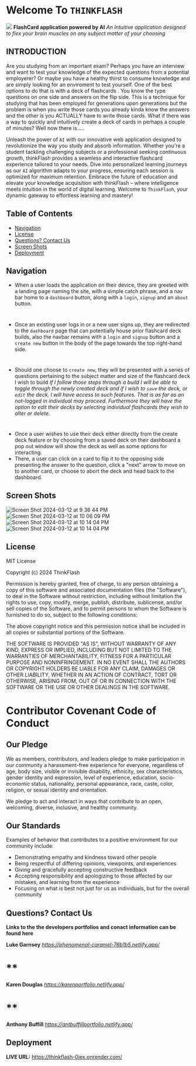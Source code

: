 # Welcome To `THINKFLASH`
![](https://img.shields.io/badge/javascript-MIT-blue)
**FlashCard application powered by AI**
*An Intuitive application designed to flex your brain muscles on any subject matter of your choosing*

## INTRODUCTION

Are you studying from an important exam?  Perhaps you have an interview and want to test your knowledge of the expected questions from a potential employerer?  Or maybe you have a healthy thirst to consume knowledge and are simply looking for an enviroment to test yourself.  One of the best options to do that is with a deck of flashcards .  You know the type questions on one side and answers on the flip side.  This is a technique for studying that has been employed for generations upon generations but the problem is when you write those cards you already kinda know the answers and the other is you ACTUALLY have to write those cards.  What if there was a way to quickly and intuitively create a deck of cards in perhaps a couple of minutes?  Well now there is.....

 Unleash the power of `AI` with our innovative web application designed to revolutionize the way you study and absorb information. Whether you're a student tackling challenging subjects or a professional seeking continuous growth, thinkFlash provides a seamless and interactive flashcard experience tailored to your needs. Dive into personalized learning journeys as our `AI` algorithm adapts to your progress, ensuring each session is optimized for maximum retention. Embrace the future of education and elevate your knowledge acquisition with thinkFlash – where intelligence meets intuition in the world of digital learning.  Welcome to `ThinkFlash`, your dynamic gateway to effortless learning and mastery!

 ## Table of Contents 

- [Navigation](#navigation)
- [License](#license)
- [Questions? Contact Us](#questions-contact-us)
- [Screen Shots](#screen-shots)
- [Deployment](#deployment)


 ## Navigation

 - When a user loads the application on their device, they are greeted with a landing page naming the site, with a simple catch phrase, and a nav bar home to a `dashboard` button, along with a `login`, `signup` and an `about` button.
 # 
 - Once an existing user logs in or a new user signs up, they are redirected to  the `dashboard` page that can potentially house prior flashcard deck builds, also the navbar remains with a `login` and `signup` button and a `create new` button in the body of the page towards the top right-hand side.
 #
 - Should one choose to `create new`, they will be presented with a series of questions pertaining to the subject matter and size of the flashcard deck I wish to build
 *If I follow those steps through a build I will be able to toggle through the newly created deck and if I wish to `save` the deck, or `edit` the deck, I will have access to such features. That is as far as an not-logged in individual may proceed.*
 *Furthermore they will have the option to edit their decks by selecting individual flashcards they wish to alter or delete.*
 #
 - Once a user wishes to use their deck either directly from the create deck feature or by choosing from a saved deck on their dashboard a pop out window will show the deck as well as some options for interacting.
 - There, a user can click on a card to flip it to the opposing side presenting the answer to the question, click a "next" arrow to move on to another card, or choose to abort the deck and head back to the dashboard.  

 ## Screen Shots

 ![Screen Shot 2024-03-12 at 9 36 44 PM](https://github.com/AnthonyBuffill/thinkFlash/assets/153314977/c7662a73-29ed-41c7-81df-d27c14eee97a)
![Screen Shot 2024-03-12 at 10 06 09 PM](https://github.com/AnthonyBuffill/thinkFlash/assets/153314977/9cb73b7d-ad07-4c54-b55a-153672e82980)
![Screen Shot 2024-03-12 at 10 14 04 PM](https://github.com/AnthonyBuffill/thinkFlash/assets/153314977/a5d9a15a-97ef-4b73-9900-de23de23334d)
![Screen Shot 2024-03-12 at 10 14 04 PM](https://github.com/AnthonyBuffill/thinkFlash/assets/153314977/36f1e17b-48aa-489e-b556-db36343c0ae3)



 ## License

 MIT License

Copyright (c) 2024 ThinkFlash

Permission is hereby granted, free of charge, to any person obtaining a copy
of this software and associated documentation files (the "Software"), to deal
in the Software without restriction, including without limitation the rights
to use, copy, modify, merge, publish, distribute, sublicense, and/or sell
copies of the Software, and to permit persons to whom the Software is
furnished to do so, subject to the following conditions:

The above copyright notice and this permission notice shall be included in all
copies or substantial portions of the Software.

THE SOFTWARE IS PROVIDED "AS IS", WITHOUT WARRANTY OF ANY KIND, EXPRESS OR
IMPLIED, INCLUDING BUT NOT LIMITED TO THE WARRANTIES OF MERCHANTABILITY,
FITNESS FOR A PARTICULAR PURPOSE AND NONINFRINGEMENT. IN NO EVENT SHALL THE
AUTHORS OR COPYRIGHT HOLDERS BE LIABLE FOR ANY CLAIM, DAMAGES OR OTHER
LIABILITY, WHETHER IN AN ACTION OF CONTRACT, TORT OR OTHERWISE, ARISING FROM,
OUT OF OR IN CONNECTION WITH THE SOFTWARE OR THE USE OR OTHER DEALINGS IN THE
SOFTWARE.

# Contributor Covenant Code of Conduct

## Our Pledge

We as members, contributors, and leaders pledge to make participation in our
community a harassment-free experience for everyone, regardless of age, body
size, visible or invisible disability, ethnicity, sex characteristics, gender
identity and expression, level of experience, education, socio-economic status,
nationality, personal appearance, race, caste, color, religion, or sexual
identity and orientation.

We pledge to act and interact in ways that contribute to an open, welcoming,
diverse, inclusive, and healthy community.

## Our Standards

Examples of behavior that contributes to a positive environment for our
community include:

* Demonstrating empathy and kindness toward other people
* Being respectful of differing opinions, viewpoints, and experiences
* Giving and gracefully accepting constructive feedback
* Accepting responsibility and apologizing to those affected by our mistakes,
  and learning from the experience
* Focusing on what is best not just for us as individuals, but for the overall
  community


## Questions? Contact Us
**Links to the the developers portfolios and conact information can be found here**

**Luke Garnsey**
*https://phenomenal-caramel-76b1b5.netlify.app/*
# **
**Karen Douglas**
*https://karenportfolio.netlify.app/*
# **
**Anthony Buffill**
*https://antbuffillportfolio.netlify.app/*

## Deployment
**LIVE URL:**  https://thinkflash-0iex.onrender.com/
